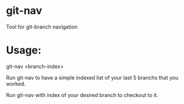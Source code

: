 # git-nav
Tool for git-branch navigation

# Usage: 
git-nav \<branch-index>


Run git-nav to have a simple indexed list of your last 5 branchs that you worked.

Run git-nav with index of your desired branch to checkout to it.
